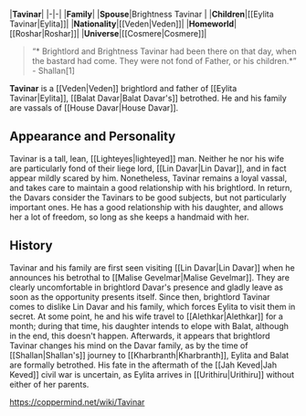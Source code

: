 |**Tavinar**|
|-|-|
|**Family**|
|**Spouse**|Brightness Tavinar |
|**Children**|[[Eylita Tavinar\|Eylita]]|
|**Nationality**|[[Veden\|Veden]]|
|**Homeworld**|[[Roshar\|Roshar]]|
|**Universe**|[[Cosmere\|Cosmere]]|

>“* Brightlord and Brightness Tavinar had been there on that day, when the bastard had come. They were not fond of Father, or his children.*”
\- Shallan[1]


**Tavinar** is a [[Veden\|Veden]] brightlord and father of [[Eylita Tavinar\|Eylita]], [[Balat Davar\|Balat Davar's]] betrothed. He and his family are vassals of [[House Davar\|House Davar]].

## Appearance and Personality
Tavinar is a tall, lean, [[Lighteyes\|lighteyed]] man. Neither he nor his wife are particularly fond of their liege lord, [[Lin Davar\|Lin Davar]], and in fact appear mildly scared by him. Nonetheless, Tavinar remains a loyal vassal, and takes care to maintain a good relationship with his brightlord. In return, the Davars consider the Tavinars to be good subjects, but not particularly important ones.
He has a good relationship with his daughter, and allows her a lot of freedom, so long as she keeps a handmaid with her.

## History
Tavinar and his family are first seen visiting [[Lin Davar\|Lin Davar]] when he announces his betrothal to [[Malise Gevelmar\|Malise Gevelmar]]. They are clearly uncomfortable in brightlord Davar's presence and gladly leave as soon as the opportunity presents itself. Since then, brightlord Tavinar comes to dislike Lin Davar and his family, which forces Eylita to visit them in secret.
At some point, he and his wife travel to [[Alethkar\|Alethkar]] for a month; during that time, his daughter intends to elope with Balat, although in the end, this doesn't happen. Afterwards, it appears that brightlord Tavinar changes his mind on the Davar family, as by the time of [[Shallan\|Shallan's]] journey to [[Kharbranth\|Kharbranth]], Eylita and Balat are formally betrothed.
His fate in the aftermath of the [[Jah Keved\|Jah Keved]] civil war is uncertain, as Eylita arrives in [[Urithiru\|Urithiru]] without either of her parents.



https://coppermind.net/wiki/Tavinar